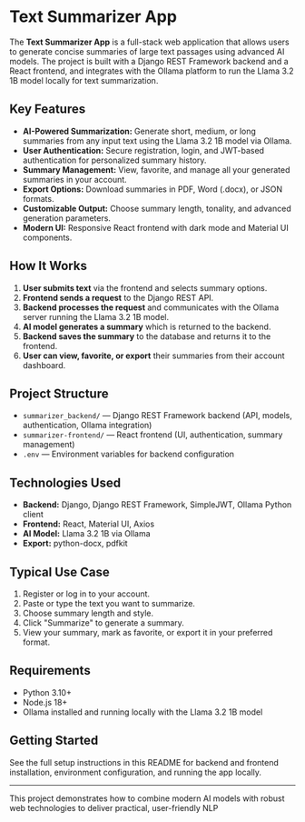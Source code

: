 # Text Summarizer App

The **Text Summarizer App** is a full-stack web application that allows users to generate concise summaries of large text passages using advanced AI models. The project is built with a Django REST Framework backend and a React frontend, and integrates with the Ollama platform to run the Llama 3.2 1B model locally for text summarization.

## Key Features

- **AI-Powered Summarization:** Generate short, medium, or long summaries from any input text using the Llama 3.2 1B model via Ollama.
- **User Authentication:** Secure registration, login, and JWT-based authentication for personalized summary history.
- **Summary Management:** View, favorite, and manage all your generated summaries in your account.
- **Export Options:** Download summaries in PDF, Word (.docx), or JSON formats.
- **Customizable Output:** Choose summary length, tonality, and advanced generation parameters.
- **Modern UI:** Responsive React frontend with dark mode and Material UI components.

## How It Works

1. **User submits text** via the frontend and selects summary options.
2. **Frontend sends a request** to the Django REST API.
3. **Backend processes the request** and communicates with the Ollama server running the Llama 3.2 1B model.
4. **AI model generates a summary** which is returned to the backend.
5. **Backend saves the summary** to the database and returns it to the frontend.
6. **User can view, favorite, or export** their summaries from their account dashboard.

## Project Structure

- `summarizer_backend/` — Django REST Framework backend (API, models, authentication, Ollama integration)
- `summarizer-frontend/` — React frontend (UI, authentication, summary management)
- `.env` — Environment variables for backend configuration

## Technologies Used

- **Backend:** Django, Django REST Framework, SimpleJWT, Ollama Python client
- **Frontend:** React, Material UI, Axios
- **AI Model:** Llama 3.2 1B via Ollama
- **Export:** python-docx, pdfkit

## Typical Use Case

1. Register or log in to your account.
2. Paste or type the text you want to summarize.
3. Choose summary length and style.
4. Click "Summarize" to generate a summary.
5. View your summary, mark as favorite, or export it in your preferred format.

## Requirements

- Python 3.10+
- Node.js 18+
- Ollama installed and running locally with the Llama 3.2 1B model

## Getting Started

See the full setup instructions in this README for backend and frontend installation, environment configuration, and running the app locally.

---

This project demonstrates how to combine modern AI models with robust web technologies to deliver practical, user-friendly NLP
